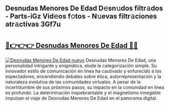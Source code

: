 ## Desnudas Menores De Edad D𝚎sn𝚞dos filtr𝚊dos - Parts-iGz Vid𝚎os f𝚘tos - N𝚞evas filtr𝚊ciones atr𝚊ctivas 3Gf7u

# <h2><a href="http://mb6pztg.tromn.icu/?c=Desnudas+Menores+De+Edad">🔗👉👉👉 Desnudas Menores De Edad 🔗🔗</a></h2>

[![Desnudas Menores De Edad nuevo](https://i.imgur.com/pEAQMta.gif)](http://mb6pztg.tromn.icu/?c=Desnudas+Menores+De+Edad)
Desnudas Menores De Edad, una personalidad intrigante y enigmática, elude la categorización simple. Su innovador estilo de comunicación en línea ha cautivado y enfurecido a los espectadores, encendiendo debates sobre ética, autorrepresentación y la naturaleza evolutiva de las comunidades virtuales. A pesar de la incertidumbre de sus próximos pasos, su impacto en la comunidad en línea es profundo. La determinación inquebrantable y el magnetismo innegable impulsan el viaje de Desnudas Menores De Edad en el panorama digital.

